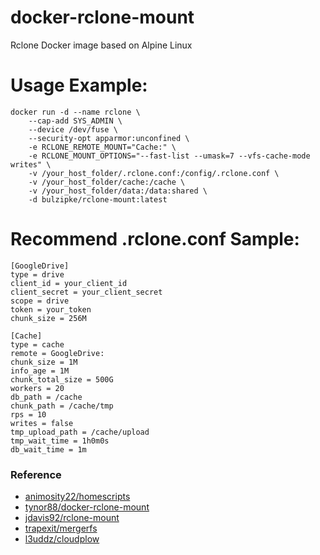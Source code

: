 # docker-rclone-mount
Rclone Docker image based on Alpine Linux

# Usage Example:
    docker run -d --name rclone \
        --cap-add SYS_ADMIN \
        --device /dev/fuse \
        --security-opt apparmor:unconfined \
        -e RCLONE_REMOTE_MOUNT="Cache:" \
        -e RCLONE_MOUNT_OPTIONS="--fast-list --umask=7 --vfs-cache-mode writes" \
        -v /your_host_folder/.rclone.conf:/config/.rclone.conf \
        -v /your_host_folder/cache:/cache \
        -v /your_host_folder/data:/data:shared \
        -d bulzipke/rclone-mount:latest

# Recommend .rclone.conf Sample:
    [GoogleDrive]
    type = drive
    client_id = your_client_id
    client_secret = your_client_secret
    scope = drive
    token = your_token
    chunk_size = 256M
    
    [Cache]
    type = cache
    remote = GoogleDrive:
    chunk_size = 1M
    info_age = 1M
    chunk_total_size = 500G
    workers = 20
    db_path = /cache
    chunk_path = /cache/tmp
    rps = 10
    writes = false
    tmp_upload_path = /cache/upload
    tmp_wait_time = 1h0m0s
    db_wait_time = 1m
    
### Reference   
* [animosity22/homescripts][0]
* [tynor88/docker-rclone-mount][1]
* [jdavis92/rclone-mount][2]
* [trapexit/mergerfs][3]
* [l3uddz/cloudplow][4]

[0]: https://github.com/animosity22/homescripts
[1]: https://github.com/tynor88/docker-rclone-mount
[2]: https://github.com/jdavis92/rclone-mount
[3]: https://github.com/trapexit/mergerfs 
[4]: https://github.com/l3uddz/cloudplow


